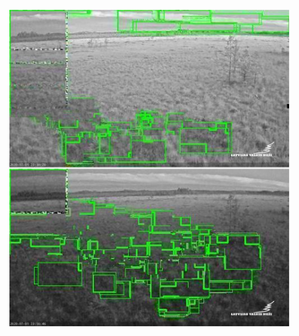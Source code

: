 ![20200701-221824-224829](in/20200701/20200701-221824-224829_0_.jpg)
![20200701-224834-231839](in/20200701/20200701-224834-231839_0_.jpg)
